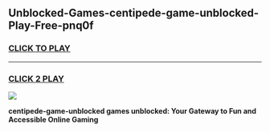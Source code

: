 
## Unblocked-Games-centipede-game-unblocked-Play-Free-pnq0f
<h3>
<a href="https://premium76.site?title=centipede-game-unblocked&ref=18A">CLICK TO PLAY</a></h3>
<hr>

<h3>
<a href="https://premium76.site?title=centipede-game-unblocked&ref=18A">CLICK 2 PLAY</a>
  
</h3>

<a href="https://premium76.site?title=centipede-game-unblocked&ref=18A"><img src="https://clearcache.store/games.png"></a>


**centipede-game-unblocked games unblocked: Your Gateway to Fun and Accessible Online Gaming**
